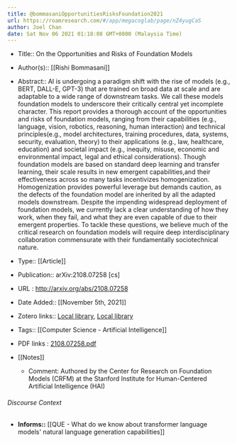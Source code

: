 ```yaml
---
title: @bommasaniOpportunitiesRisksFoundation2021
url: https://roamresearch.com/#/app/megacoglab/page/nZ4yugCaS
author: Joel Chan
date: Sat Nov 06 2021 01:18:08 GMT+0800 (Malaysia Time)
---
```


- Title:: On the Opportunities and Risks of Foundation Models
- Author(s):: [[Rishi Bommasani]]
- Abstract:: AI is undergoing a paradigm shift with the rise of models (e.g., BERT, DALL-E, GPT-3) that are trained on broad data at scale and are adaptable to a wide range of downstream tasks. We call these models foundation models to underscore their critically central yet incomplete character. This report provides a thorough account of the opportunities and risks of foundation models, ranging from their capabilities (e.g., language, vision, robotics, reasoning, human interaction) and technical principles(e.g., model architectures, training procedures, data, systems, security, evaluation, theory) to their applications (e.g., law, healthcare, education) and societal impact (e.g., inequity, misuse, economic and environmental impact, legal and ethical considerations). Though foundation models are based on standard deep learning and transfer learning, their scale results in new emergent capabilities,and their effectiveness across so many tasks incentivizes homogenization. Homogenization provides powerful leverage but demands caution, as the defects of the foundation model are inherited by all the adapted models downstream. Despite the impending widespread deployment of foundation models, we currently lack a clear understanding of how they work, when they fail, and what they are even capable of due to their emergent properties. To tackle these questions, we believe much of the critical research on foundation models will require deep interdisciplinary collaboration commensurate with their fundamentally sociotechnical nature.
- Type:: [[Article]]
- Publication:: arXiv:2108.07258 [cs]
- URL : http://arxiv.org/abs/2108.07258
- Date Added:: [[November 5th, 2021]]
- Zotero links:: [Local library](zotero://select/groups/2451508/items/IV2BB8Y4), [Local library](https://www.zotero.org/groups/2451508/items/IV2BB8Y4)
- Tags:: [[Computer Science - Artificial Intelligence]]
- PDF links : [2108.07258.pdf](zotero://open-pdf/groups/2451508/items/NWPE4MWD)
- [[Notes]]

    - Comment: Authored by the Center for Research on Foundation Models (CRFM) at the Stanford Institute for Human-Centered Artificial Intelligence (HAI)

###### Discourse Context

- **Informs::** [[QUE - What do we know about transformer language models' natural language generation capabilities]]
